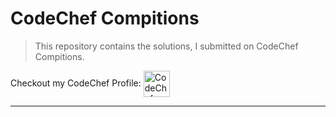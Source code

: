 # CodeChef Compitions

> This repository contains the solutions, I submitted on CodeChef Compitions.

Checkout my CodeChef Profile:
<a href="https://www.codechef.com/users/daudahmad0303"><image src = "https://s3.amazonaws.com/codechef_shared/misc/fb-image-icon.png" alt="CodeChef Profile" width="42" height="42" style="vertical-align:middle"></a>
  
  
  ----
